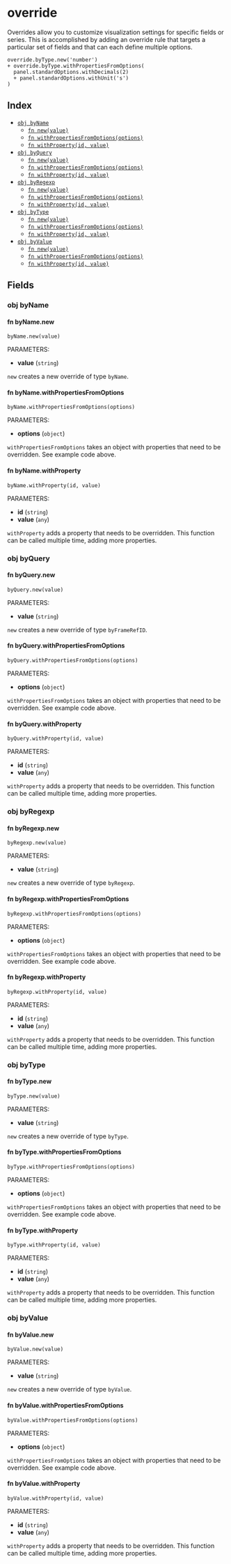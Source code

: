 # override

Overrides allow you to customize visualization settings for specific fields or
series. This is accomplished by adding an override rule that targets
a particular set of fields and that can each define multiple options.

```jsonnet
override.byType.new('number')
+ override.byType.withPropertiesFromOptions(
  panel.standardOptions.withDecimals(2)
  + panel.standardOptions.withUnit('s')
)
```


## Index

* [`obj byName`](#obj-byname)
  * [`fn new(value)`](#fn-bynamenew)
  * [`fn withPropertiesFromOptions(options)`](#fn-bynamewithpropertiesfromoptions)
  * [`fn withProperty(id, value)`](#fn-bynamewithproperty)
* [`obj byQuery`](#obj-byquery)
  * [`fn new(value)`](#fn-byquerynew)
  * [`fn withPropertiesFromOptions(options)`](#fn-byquerywithpropertiesfromoptions)
  * [`fn withProperty(id, value)`](#fn-byquerywithproperty)
* [`obj byRegexp`](#obj-byregexp)
  * [`fn new(value)`](#fn-byregexpnew)
  * [`fn withPropertiesFromOptions(options)`](#fn-byregexpwithpropertiesfromoptions)
  * [`fn withProperty(id, value)`](#fn-byregexpwithproperty)
* [`obj byType`](#obj-bytype)
  * [`fn new(value)`](#fn-bytypenew)
  * [`fn withPropertiesFromOptions(options)`](#fn-bytypewithpropertiesfromoptions)
  * [`fn withProperty(id, value)`](#fn-bytypewithproperty)
* [`obj byValue`](#obj-byvalue)
  * [`fn new(value)`](#fn-byvaluenew)
  * [`fn withPropertiesFromOptions(options)`](#fn-byvaluewithpropertiesfromoptions)
  * [`fn withProperty(id, value)`](#fn-byvaluewithproperty)

## Fields

### obj byName


#### fn byName.new

```jsonnet
byName.new(value)
```

PARAMETERS:

* **value** (`string`)

`new` creates a new override of type `byName`.
#### fn byName.withPropertiesFromOptions

```jsonnet
byName.withPropertiesFromOptions(options)
```

PARAMETERS:

* **options** (`object`)

`withPropertiesFromOptions` takes an object with properties that need to be
overridden. See example code above.

#### fn byName.withProperty

```jsonnet
byName.withProperty(id, value)
```

PARAMETERS:

* **id** (`string`)
* **value** (`any`)

`withProperty` adds a property that needs to be overridden. This function can
be called multiple time, adding more properties.

### obj byQuery


#### fn byQuery.new

```jsonnet
byQuery.new(value)
```

PARAMETERS:

* **value** (`string`)

`new` creates a new override of type `byFrameRefID`.
#### fn byQuery.withPropertiesFromOptions

```jsonnet
byQuery.withPropertiesFromOptions(options)
```

PARAMETERS:

* **options** (`object`)

`withPropertiesFromOptions` takes an object with properties that need to be
overridden. See example code above.

#### fn byQuery.withProperty

```jsonnet
byQuery.withProperty(id, value)
```

PARAMETERS:

* **id** (`string`)
* **value** (`any`)

`withProperty` adds a property that needs to be overridden. This function can
be called multiple time, adding more properties.

### obj byRegexp


#### fn byRegexp.new

```jsonnet
byRegexp.new(value)
```

PARAMETERS:

* **value** (`string`)

`new` creates a new override of type `byRegexp`.
#### fn byRegexp.withPropertiesFromOptions

```jsonnet
byRegexp.withPropertiesFromOptions(options)
```

PARAMETERS:

* **options** (`object`)

`withPropertiesFromOptions` takes an object with properties that need to be
overridden. See example code above.

#### fn byRegexp.withProperty

```jsonnet
byRegexp.withProperty(id, value)
```

PARAMETERS:

* **id** (`string`)
* **value** (`any`)

`withProperty` adds a property that needs to be overridden. This function can
be called multiple time, adding more properties.

### obj byType


#### fn byType.new

```jsonnet
byType.new(value)
```

PARAMETERS:

* **value** (`string`)

`new` creates a new override of type `byType`.
#### fn byType.withPropertiesFromOptions

```jsonnet
byType.withPropertiesFromOptions(options)
```

PARAMETERS:

* **options** (`object`)

`withPropertiesFromOptions` takes an object with properties that need to be
overridden. See example code above.

#### fn byType.withProperty

```jsonnet
byType.withProperty(id, value)
```

PARAMETERS:

* **id** (`string`)
* **value** (`any`)

`withProperty` adds a property that needs to be overridden. This function can
be called multiple time, adding more properties.

### obj byValue


#### fn byValue.new

```jsonnet
byValue.new(value)
```

PARAMETERS:

* **value** (`string`)

`new` creates a new override of type `byValue`.
#### fn byValue.withPropertiesFromOptions

```jsonnet
byValue.withPropertiesFromOptions(options)
```

PARAMETERS:

* **options** (`object`)

`withPropertiesFromOptions` takes an object with properties that need to be
overridden. See example code above.

#### fn byValue.withProperty

```jsonnet
byValue.withProperty(id, value)
```

PARAMETERS:

* **id** (`string`)
* **value** (`any`)

`withProperty` adds a property that needs to be overridden. This function can
be called multiple time, adding more properties.
